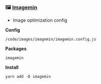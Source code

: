 ### &#128444; [Imagemin](https://github.com/imagemin/imagemin)

-   Image optimization config

**Config**

    /code/images/imagemin/imagemin.config.js

**Packages**

    imagemin

**Install**

    yarn add -D imagemin

